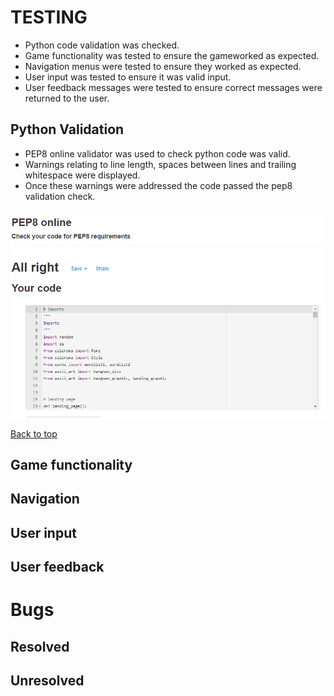 # TESTING
 - Python code validation was checked.
 - Game functionality was tested to ensure the gameworked as expected.
 - Navigation menus were tested to ensure they worked as expected.
 - User input was tested to ensure it was valid input.
 - User feedback messages were tested to ensure correct messages were returned to the user.

  ## Python Validation

  - PEP8 online validator was used to check python code was valid.
  - Warnings relating to line length, spaces between lines and trailing whitespace were displayed.
  - Once these warnings were addressed the code passed the pep8 validation check.

  ![pep8 validation](docs/readme-images/pep8.png)

[Back to top](#TESTING)


## Game functionality

## Navigation

## User input

## User feedback



# Bugs

## Resolved

## Unresolved